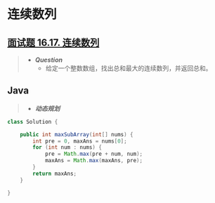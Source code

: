 # 连续数列

## [面试题 16.17. 连续数列](https://leetcode.cn/problems/contiguous-sequence-lcci/)

> - ***Question***
>   - 给定一个整数数组，找出总和最大的连续数列，并返回总和。

## Java

> - ***动态规划***

```java
class Solution {

    public int maxSubArray(int[] nums) {
        int pre = 0, maxAns = nums[0];
        for (int num : nums) {
            pre = Math.max(pre + num, num);
            maxAns = Math.max(maxAns, pre);
        }
        return maxAns;
    }

}
```
